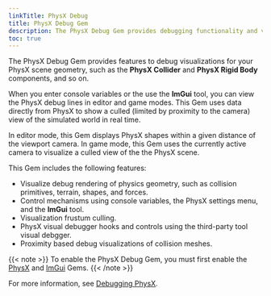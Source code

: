 ```yaml
---
linkTitle: PhysX Debug
title: PhysX Debug Gem
description: The PhysX Debug Gem provides debugging functionality and visualizations for PhysX in Open 3D Engine (O3DE) projects.
toc: true
---
```


The PhysX Debug Gem provides features to debug visualizations for your PhysX scene geometry, such as the **PhysX Collider** and **PhysX Rigid Body** components, and so on.

When you enter console variables or the use the **ImGui** tool, you can view the PhysX debug lines in editor and game modes. This Gem uses data directly from PhysX to show a culled (limited by proximity to the camera) view of the simulated world in real time.

In editor mode, this Gem displays PhysX shapes within a given distance of the viewport camera. In game mode, this Gem uses the currently active camera to visualize a culled view of the the PhysX scene.

This Gem includes the following features:
+ Visualize debug rendering of physics geometry, such as collision primitives, terrain, shapes, and forces.
+ Control mechanisms using console variables, the PhysX settings menu, and the **ImGui** tool.
+ Visualization frustum culling.
+ PhysX visual debugger hooks and controls using the third-party tool visual debgger.
+ Proximity based debug visualizations of collision meshes.

{{< note >}}
To enable the PhysX Debug Gem, you must first enable the [PhysX](/docs/user-guide/gems/reference/physics/nvidia/physx) and [ImGui](/docs/user-guide/gems/reference/debug/imgui/) Gems.
{{< /note >}}

For more information, see [Debugging PhysX](/docs/user-guide/interactivity/physics/debugging.md).
